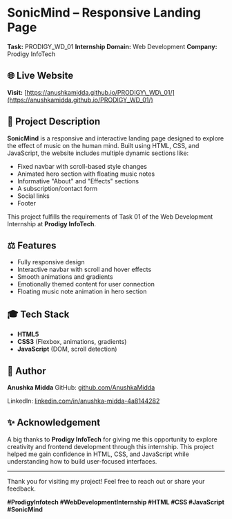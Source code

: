 # SonicMind – Responsive Landing Page

**Task:** PRODIGY\_WD\_01
**Internship Domain:** Web Development
**Company:** Prodigy InfoTech

## 🌐 Live Website

**Visit:** [https://anushkamidda.github.io/PRODIGY\_WD\_01/](https://anushkamidda.github.io/PRODIGY_WD_01/)

## 📄 Project Description

**SonicMind** is a responsive and interactive landing page designed to explore the effect of music on the human mind. Built using HTML, CSS, and JavaScript, the website includes multiple dynamic sections like:

* Fixed navbar with scroll-based style changes
* Animated hero section with floating music notes
* Informative "About" and "Effects" sections
* A subscription/contact form
* Social links
* Footer

This project fulfills the requirements of Task 01 of the Web Development Internship at **Prodigy InfoTech**.

## ⚖️ Features

* Fully responsive design
* Interactive navbar with scroll and hover effects
* Smooth animations and gradients
* Emotionally themed content for user connection
* Floating music note animation in hero section

## 🎓 Tech Stack

* **HTML5**
* **CSS3** (Flexbox, animations, gradients)
* **JavaScript** (DOM, scroll detection)

## 👤 Author

**Anushka Midda**
GitHub: [github.com/AnushkaMidda](https://github.com/AnushkaMidda)

LinkedIn: [linkedin.com/in/anushka-midda-4a8144282](https://www.linkedin.com/in/anushka-midda-4a8144282)

## ✨ Acknowledgement

A big thanks to **Prodigy InfoTech** for giving me this opportunity to explore creativity and frontend development through this internship. This project helped me gain confidence in HTML, CSS, and JavaScript while understanding how to build user-focused interfaces.

---

Thank you for visiting my project! Feel free to reach out or share your feedback.

**#ProdigyInfotech #WebDevelopmentInternship #HTML #CSS #JavaScript #SonicMind**
